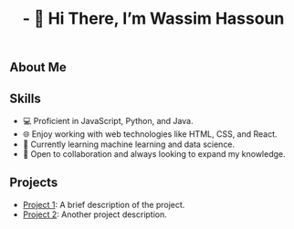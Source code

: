 <!DOCTYPE html>
<html>
<head>
    <title>My GitHub Page</title>
</head>
<body>
    <header>
        <h1>- 👋 Hi There, <strong>I’m Wassim Hassoun</strong></h1>
    </header>
    <main>
        <section>
            <h2>About Me</h2>
            <p></p>
        </section>
        <section>
            <h2>Skills</h2>
            <ul>
                <li>💻 Proficient in JavaScript, Python, and Java.</li>
                <li>🌐 Enjoy working with web technologies like HTML, CSS, and React.</li>
                <li>🧠 Currently learning machine learning and data science.</li>
                <li>🌱 Open to collaboration and always looking to expand my knowledge.</li>
            </ul>
        </section>
        <section>
            <h2>Projects</h2>
            <ul>
                <li><a href="link-to-project-1">Project 1</a>: A brief description of the project.</li>
                <li><a href="link-to-project-2">Project 2</a>: Another project description.</li>
                <!-- Add more projects here -->
            </ul>
        </section>
    </main>
</body>
</html>

